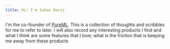 ```yaml
---
title: Hi! I'm Suhas Darsi
---
```

I'm the co-founder of [PureML](https://pureml.com/). This is a collection of thoughts and scribbles for me to refer to later. I will also record any interesting products I find and what I think are some features that I love; what is the friction that is keeping me away from these products